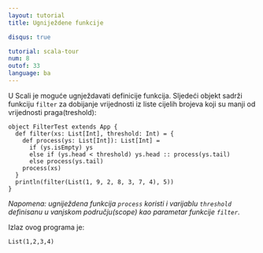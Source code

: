 ```yaml
---
layout: tutorial
title: Ugniježdene funkcije

disqus: true

tutorial: scala-tour
num: 8
outof: 33
language: ba
---
```


U Scali je moguće ugnježdavati definicije funkcija.
Sljedeći objekt sadrži funkciju `filter` za dobijanje vrijednosti iz liste cijelih brojeva koji su manji od vrijednosti praga(treshold):

    object FilterTest extends App {
      def filter(xs: List[Int], threshold: Int) = {
        def process(ys: List[Int]): List[Int] =
          if (ys.isEmpty) ys
          else if (ys.head < threshold) ys.head :: process(ys.tail)
          else process(ys.tail)
        process(xs)
      }
      println(filter(List(1, 9, 2, 8, 3, 7, 4), 5))
    }

_Napomena: ugniježdena funkcija `process` koristi i varijablu `threshold` definisanu u vanjskom području(scope) kao parametar funkcije `filter`._

Izlaz ovog programa je:

    List(1,2,3,4)
